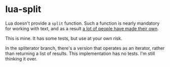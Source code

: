 # lua-split

Lua doesn't provide a `split` function. Such a function is nearly mandatory
for working with text, and as a result [a lot of people have made their
own][lua-wiki].

This is mine. It has some tests, but use at your own risk.

In the spliterator branch, there's a version that operates as an iterator,
rather than returning a list of results. This implementation has no tests.
I'm still thinking it over.

[lua-wiki]: http://lua-users.org/wiki/SplitJoin
